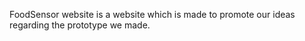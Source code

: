 FoodSensor website is a website which is made to promote our ideas regarding the prototype we made.
